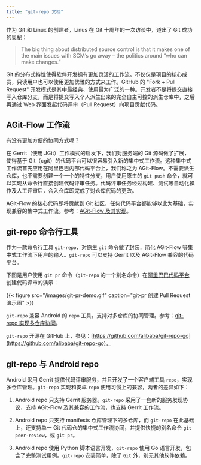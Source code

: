 ```yaml
---
title: "git-repo 文档"
---
```


作为 Git 和 Linux 的创建者，Linus 在 Git 十周年的一次访谈中，道出了 Git 成功的奥秘：

> The big thing about distributed source control is that it makes one of the main issues with SCM’s go away – the politics around “who can make changes.”

Git 的分布式特性使得软件开发拥有更加灵活的工作流。不仅仅是项目的核心成员，只读用户也可以使用更加优雅的方式来工作。GitHub 的 "Fork + Pull Request" 开发模式是其中最经典、使用最为广泛的一种。开发者不是将提交直接写入仓库分支，而是将提交写入个人派生出来的完全自主可控的派生仓库中，之后再通过 Web 界面发起代码评审（Pull Request）向项目贡献代码。

## AGit-Flow 工作流

有没有更加方便的协同方式呢？

在 Gerrit（使用 JGit）工作模式的启发下，我们对服务端的 Git 源码做了扩展，使得基于 Git（cgit）的代码平台可以很容易引入新的集中式工作流。这种集中式工作流首先应用在阿里巴巴内部代码平台上，我们称之为 AGit-Flow。不需要派生仓库，也不需要创建一个一个的特性分支，用户使用原生的 `git push` 命令，就可以实现从命令行直接创建代码评审任务。代码评审任务经过构建、测试等自动化操作及人工评审后，合入仓库即完成了对仓库代码的更改。

AGit-Flow 的核心代码即将贡献到 Git 社区，任何代码平台都能够以此为基础，实现兼容的集中式工作流。参考：[AGit-Flow 及其实现](../2020/03/agit-flow-and-git-repo/)。

## git-repo 命令行工具

作为一款命令行工具 `git-repo`，对原生 `git` 命令做了封装，简化 AGit-Flow 等集中式工作流下用户的输入。`git-repo` 可以支持 Gerrit 以及 AGit-Flow 兼容的代码平台。

下图是用户使用 `git pr` 命令（`git-repo` 的一个别名命令）在[阿里巴巴代码平台](https://codeup.teambition.com)创建代码评审的演示：

{{< figure src="/images/git-pr-demo.gif" caption="git-pr 创建 Pull Request 演示图" >}}

`git-repo` 兼容 Android 的 `repo` 工具，支持对多仓库的协同管理。参考：[git-repo 实现多仓库协同](multi-repos/overview/)。

`git-repo` 开源在 GitHub 上，参见：[https://github.com/alibaba/git-repo-go](https://github.com/alibaba/git-repo-go)。

## git-repo 与 Android repo

Android 采用 Gerrit 提供代码评审服务，并且开发了一个客户端工具 `repo`，实现多仓库管理。`git-repo` 实现和安卓 `repo` 使用习惯上的兼容，两者的差异如下：

1. Android repo 只支持 Gerrit 服务器。`git-repo` 采用了一套新的服务发现协议，支持 AGit-Flow 及其兼容的工作流，也支持 Gerrit 工作流。

2. Android repo 只支持 manifests 仓库管理下的多仓库，而 `git-repo` 在此基础上，还支持单一 Git 代码仓的集中式工作流协同，并提供快捷的别名命令 `git peer-review`，或 `git pr`。

3. Android repo 使用 Python 脚本语言开发，`git-repo` 使用 Go 语言开发，包含了完整测试用例。`git-repo` 安装简单，除了 `Git` 外，别无其他软件依赖。
